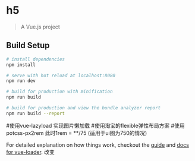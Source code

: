 # h5

> A Vue.js project

## Build Setup

``` bash
# install dependencies
npm install

# serve with hot reload at localhost:8080
npm run dev

# build for production with minification
npm run build

# build for production and view the bundle analyzer report
npm run build --report
```


#使用vue-lazyload 实现图片懒加载
#使用淘宝的flexible弹性布局方案
#使用potcss-px2rem 此时1rem = **/75 (适用于ui图为750的情况)

For detailed explanation on how things work, checkout the [guide](http://vuejs-templates.github.io/webpack/) and [docs for vue-loader](http://vuejs.github.io/vue-loader).
改变